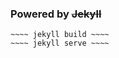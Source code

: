 ### Powered by ~~~~Jekyll~~~~

~~~~ gem install jekyll ~~~~
~~~~ jekyll build ~~~~
~~~~ jekyll serve ~~~~
